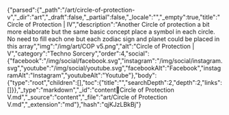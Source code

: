 {"parsed":{"_path":"/art/circle-of-protection-v","_dir":"art","_draft":false,"_partial":false,"_locale":"","_empty":true,"title":"Circle of Protection | IV","description":"Another Circle of protection a bit more elaborate but the same basic concept place a symbol in each circle. No need to fill each one but each zodiac sign and planet could be placed in this array","img":"/img/art/COP v5.png","alt":"Circle of Protection | V","category":"Techno Sorcery","order":4,"social":{"facebook":"/img/social/facebook.svg","instagram":"/img/social/instagram.svg","youtube":"/img/social/youtube.svg","facebookAlt":"Facebook","instagramAlt":"Instagram","youtubeAlt":"Youtube"},"body":{"type":"root","children":[],"toc":{"title":"","searchDepth":2,"depth":2,"links":[]}},"_type":"markdown","_id":"content:art:Circle of Protection V.md","_source":"content","_file":"art/Circle of Protection V.md","_extension":"md"},"hash":"qjKJzLBkBj"}